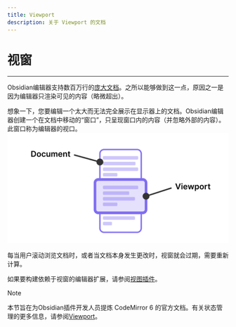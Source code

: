 ```yaml
---
title: Viewport
description: 关于 Viewport 的文档
---
```

<!--
 * @Author: Raistlind johnd0712@gmail.com
 * @Date: 2024-01-18 10:18:00
 * @LastEditors: Raistlind
 * @LastEditTime: 2024-01-18 10:18:00
 * @Description:
-->

# 视窗

---

Obsidian编辑器支持数百万行的[庞大文档](https://codemirror.net/examples/million/)。之所以能够做到这一点，原因之一是因为编辑器只渲染可见的内容（略微超出）。

想象一下，您要编辑一个太大而无法完全展示在显示器上的文档。Obsidian编辑器创建一个在文档中移动的“窗口”，只呈现窗口内的内容（并忽略外部的内容）。此窗口称为编辑器的视口。
![](../../../../public/images/viewport.svg)

每当用户滚动浏览文档时，或者当文档本身发生更改时，视窗就会过期，需要重新计算。

如果要构建依赖于视窗的编辑器扩展，请参阅[视图插件](./view-plugins.md)。

> [!NOTE]
>
> 本节旨在为Obsidian插件开发人员提炼 CodeMirror 6 的官方文档。有关状态管理的更多信息，请参阅[Viewport](https://codemirror.net/docs/guide/#viewport)。
